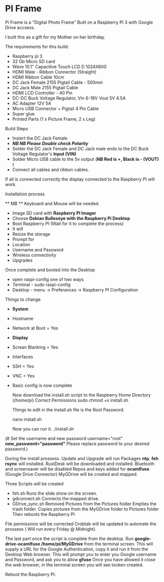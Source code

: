 # PI Frame
Pi Frame is a "Digital Photo Frame" Built on a  Raspberry PI 3 with Google Drive accsess.

I built this as a gift for my Mother on her birthday.

The requirements for this build:
 - Raspberry pi 3
 - 32 Gb Micro SD card
 - Wave 10.1" Capacitive Touch LCD D 1024X600 
 - HDMI Male - Ribbon Connector (Straight) 
 - HDMI Ribbon Cable 10cm
 - DC Jack Female 2155 Pigtail Cable - 500mm
 - DC Jack Male 2155 Pigtail Cable
 - HDMI LCD Controller - 40 Pin 
 - DC-DC Buck Voltage Regulator, Vin 6-18V Vout 5V 4.5A 
 - AC Adapter 12V 5A
 - Micro USB Connector + Pigtail 4 Pin Cable
 - Super glue
 - Printed Parts (1 x Picture Frame, 2 x Leg)
	
Build Steps
- Instert the DC Jack Female
- **_NB NB Please Double check Polarity_**
- Solder the DC Jack Female and DC Jack male ends to the DC Buck Voltage Regulator's **Input (VIN)**
- Solder Micro USB cable to the 5v output (**NB Red is +, Black is - (VOUT)** )
- Connect all cables and ribbon cables.
	
If all is connected correctly the display connected to the Raspberry PI will work.
	
Installation process

** MB ** Keyboard and Mouse will be needed.

- Image SD card with **Raspberry PI Imager**
- 	Choose **Debian Bulleseye with the Raspberry Pi Desktop**
-	Boot Raspberry PI (Wait for it to complete the process)
- 	It will
- 	Resize the storage
- 	Prompt for
- 	Location
- 	Username and Password
-	Wireless connectivity
- 	Upgrades
	
Once complete and booted into the Desktop
- open raspi-config one of two ways
-	Terminal - sudo raspi-config
-	Desktop  - menu -> Preferances -> Raspberry PI Configuration
		
Things to change
- **System**
- Hostname
- Network at Boot = Yes
- **Display**
- Screan Blanking = Yes
- Interfaces
- SSH = Yes
- VNC = Yes
- Basic config is now complete
	
	Now download the install.sh script to the Raspberry Home Directory (/home/pi)
	Correct Permissions 
	sudo chmod +x install.sh
	
	Things to edit in the install.sh file is the Root Password.
	
	nano install.sh
		
	Now you can run it.
		./install.sh

(# Set the username and new password
username="root" **new_password="password"** Please replace password to your desired password.)

During the install prossess.
 	Update and Upgrade will run
	Packages **ntp**, **feh** **rsync** will installed.
	RustDesk will be downloaded and installed.
	Bluetooth and screensaver will be disabled
	Repos and keys added for **ocamlfuse** (Google Drive Connector)
	MyGDrive will be created and mapped.
		
Three Scripts will be created
- feh.sh
	Runs the slide show on the screen.
- gdconnect.sh
	Connects the mapped drive.
- GDrive_sync.sh
	Removed Pictures from the Pictures folder
	Empties the trash folder.
	Copies pictures from the MyGDrive folder to Pictures folder
	Then reboots the Raspberry PI
		
File permissions will be corrected
Crobtab will be updated to automate the prossess ( Will run every Friday @ Midnight).

The last part once the script is complete from the desktop.
Run **google-drive-ocamlfuse /home/pi/MyGDrive** from the terminal screen.
This will supply a URL for the Google Authentication, copy it and run it from the Desktop Web browser.
This will prompt you to enter you Google username and Password, and ask you to allow **gfuse**
Once you have allowed it close the web browser, in the terminal screen you will see tocken created.

Reboot the Raspberry PI.
